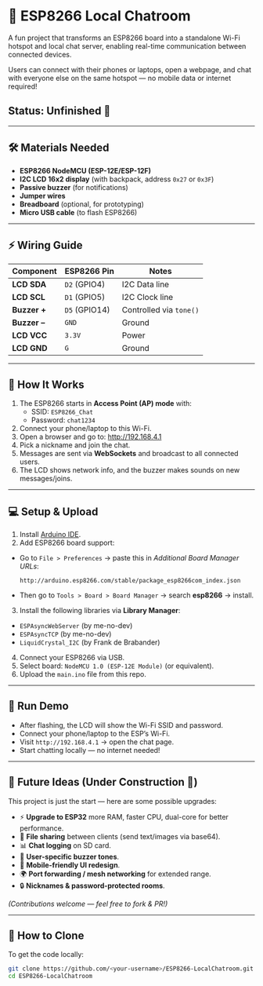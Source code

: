 # 💬 ESP8266 Local Chatroom

A fun project that transforms an ESP8266 board into a standalone Wi-Fi hotspot and local chat server, enabling real-time communication between connected devices.

Users can connect with their phones or laptops, open a webpage, and chat with everyone else on the same hotspot — no mobile data or internet required!  

## Status: Unfinished 🚧

---

## 🛠️ Materials Needed
- **ESP8266 NodeMCU (ESP-12E/ESP-12F)**  
- **I2C LCD 16x2 display** (with backpack, address `0x27` or `0x3F`)  
- **Passive buzzer** (for notifications)  
- **Jumper wires**  
- **Breadboard** (optional, for prototyping)  
- **Micro USB cable** (to flash ESP8266)

---

## ⚡ Wiring Guide

| Component      | ESP8266 Pin | Notes |
|----------------|-------------|-------|
| **LCD SDA**    | `D2` (GPIO4) | I2C Data line |
| **LCD SCL**    | `D1` (GPIO5) | I2C Clock line |
| **Buzzer +**   | `D5` (GPIO14) | Controlled via `tone()` |
| **Buzzer –**   | `GND` | Ground |
| **LCD VCC**    | `3.3V` | Power |
| **LCD GND**    | `G` | Ground |

---

## 📡 How It Works
1. The ESP8266 starts in **Access Point (AP) mode** with:  
   - SSID: `ESP8266_Chat`  
   - Password: `chat1234`  
2. Connect your phone/laptop to this Wi-Fi.  
3. Open a browser and go to:  http://192.168.4.1
4. Pick a nickname and join the chat.  
5. Messages are sent via **WebSockets** and broadcast to all connected users.  
6. The LCD shows network info, and the buzzer makes sounds on new messages/joins.  

---

## 💻 Setup & Upload
1. Install [Arduino IDE](https://www.arduino.cc/en/software).  
2. Add ESP8266 board support:  
- Go to `File > Preferences` → paste this in *Additional Board Manager URLs*:  
  ```
  http://arduino.esp8266.com/stable/package_esp8266com_index.json
  ```
- Then go to `Tools > Board > Board Manager` → search **esp8266** → install.  
3. Install the following libraries via **Library Manager**:  
- `ESPAsyncWebServer` (by me-no-dev)  
- `ESPAsyncTCP` (by me-no-dev)  
- `LiquidCrystal_I2C` (by Frank de Brabander)  
4. Connect your ESP8266 via USB.  
5. Select board: `NodeMCU 1.0 (ESP-12E Module)` (or equivalent).  
6. Upload the `main.ino` file from this repo.  

---

## 🚀 Run Demo
- After flashing, the LCD will show the Wi-Fi SSID and password.  
- Connect your phone/laptop to the ESP’s Wi-Fi.  
- Visit `http://192.168.4.1` → open the chat page.  
- Start chatting locally — no internet needed!  

---

## 🔮 Future Ideas (Under Construction 🚧)
This project is just the start — here are some possible upgrades:
- ⚡ **Upgrade to ESP32** more RAM, faster CPU, dual-core for better performance.
- 📂 **File sharing** between clients (send text/images via base64).  
- 📊 **Chat logging** on SD card.  
- 🔔 **User-specific buzzer tones**.  
- 📱 **Mobile-friendly UI redesign**.  
- 🌍 **Port forwarding / mesh networking** for extended range.  
- 🔒 **Nicknames & password-protected rooms**.  

*(Contributions welcome — feel free to fork & PR!)*

---

## 🐙 How to Clone
To get the code locally:
```bash
git clone https://github.com/<your-username>/ESP8266-LocalChatroom.git
cd ESP8266-LocalChatroom
